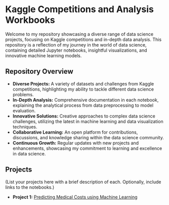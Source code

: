 # Kaggle Competitions and Analysis Workbooks
Welcome to my repository showcasing a diverse range of data science projects, focusing on Kaggle competitions and in-depth data analysis. This repository is a reflection of my journey in the world of data science, containing detailed Jupyter notebooks, insightful visualizations, and innovative machine learning models.

## Repository Overview

- **Diverse Projects:** A variety of datasets and challenges from Kaggle competitions, highlighting my ability to tackle different data science problems.
- **In-Depth Analysis:** Comprehensive documentation in each notebook, explaining the analytical process from data preprocessing to model evaluation.
- **Innovative Solutions:** Creative approaches to complex data science challenges, utilizing the latest in machine learning and data visualization techniques.
- **Collaborative Learning:** An open platform for contributions, discussions, and knowledge sharing within the data science community.
- **Continuous Growth:** Regular updates with new projects and enhancements, showcasing my commitment to learning and excellence in data science.

## Projects

(List your projects here with a brief description of each. Optionally, include links to the notebooks.)

- **Project 1:** [Predicting Medical Costs using Machine Learning](https://github.com/EfthimiosVlahos/Kaggle-Competitions-Workbooks/tree/main/Medical_Insurance%20Cost_Prediction_Notebook)



